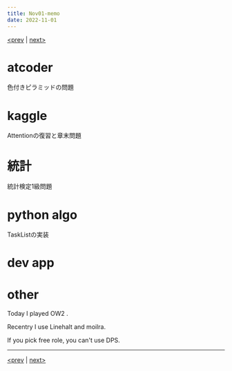 ```yaml
---
title: Nov01-memo 
date: 2022-11-01 
---
```


[<prev](https://idekworks.github.io/TechnicalMemo/2022/10/31/Oct31.html) | [next>](https://idekworks.github.io/TechnicalMemo/2022/11/02/Nov02.html) 

# atcoder
色付きピラミッドの問題

# kaggle
Attentionの復習と章末問題

# 統計
統計検定1級問題

# python algo
TaskListの実装

# dev app

# other
Today I played OW2 .

Recentry I use Linehalt and moilra.

If you pick free role, you can't use DPS.


***

[<prev](https://idekworks.github.io/TechnicalMemo/2022/10/31/Oct31.html) | [next>](https://idekworks.github.io/TechnicalMemo/2022/11/02/Nov02.html)

